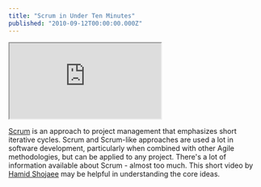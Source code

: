 ```yaml
---
title: "Scrum in Under Ten Minutes"
published: "2010-09-12T00:00:00.000Z"
---
```


<div class="videowrapper">
  <iframe src="https://www.youtube.com/embed/Q5k7a9YEoUI" allowfullscreen></iframe>
</div>

[Scrum](http://en.wikipedia.org/wiki/Scrum_(development)) is an approach to project management that emphasizes short iterative cycles. Scrum and Scrum-like approaches are used a lot in software development, particularly when combined with other Agile methodologies, but can be applied to any project. There's a lot of information available about Scrum - almost too much. This short video by [Hamid Shojaee](http://shipsoftwareontime.com/) may be helpful in understanding the core ideas.